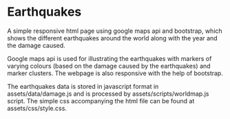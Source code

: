 # Earthquakes
A simple responsive html page using google maps api and bootstrap, which shows the different earthquakes around the world along with the year and the damage caused.

Google maps api is used for illustrating the earthquakes with markers of varying colours (based on the damage caused by the earthquakes) and marker clusters. The webpage is also responsive with the help of bootstrap.

The earthquakes data is stored in javascript format in assets/data/damage.js and is processed by assets/scripts/worldmap.js script. The simple css accompanying the html file can be found at assets/css/style.css. 



